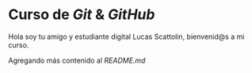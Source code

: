 # Curso de _Git_ & _GitHub_

Hola soy tu amigo y estudiante digital Lucas Scattolin, bienvenid@s a mi curso.

Agregando más contenido al _README.md_
